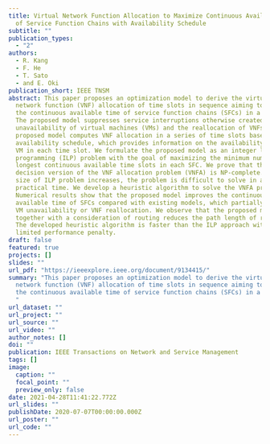 ```yaml
---
title: Virtual Network Function Allocation to Maximize Continuous Available Time
  of Service Function Chains with Availability Schedule
subtitle: ""
publication_types:
  - "2"
authors:
  - R. Kang
  - F. He
  - T. Sato
  - and E. Oki
publication_short: IEEE TNSM
abstract: This paper proposes an optimization model to derive the virtual
  network function (VNF) allocation of time slots in sequence aiming to maximize
  the continuous available time of service function chains (SFCs) in a network.
  The proposed model suppresses service interruptions otherwise created by the
  unavailability of virtual machines (VMs) and the reallocation of VNFs. The
  proposed model computes VNF allocation in a series of time slots based on a VM
  availability schedule, which provides information on the availability of each
  VM in each time slot. We formulate the proposed model as an integer linear
  programming (ILP) problem with the goal of maximizing the minimum number of
  longest continuous available time slots in each SFC. We prove that the
  decision version of the VNF allocation problem (VNFA) is NP-complete. As the
  size of ILP problem increases, the problem is difficult to solve in a
  practical time. We develop a heuristic algorithm to solve the VNFA problem.
  Numerical results show that the proposed model improves the continuous
  available time of SFCs compared with existing models, which partially consider
  VM unavailability or VNF reallocation. We observe that the proposed model
  together with a consideration of routing reduces the path length of requests.
  The developed heuristic algorithm is faster than the ILP approach with a
  limited performance penalty.
draft: false
featured: true
projects: []
slides: ""
url_pdf: "https://ieeexplore.ieee.org/document/9134415/"
summary: "This paper proposes an optimization model to derive the virtual
  network function (VNF) allocation of time slots in sequence aiming to maximize
  the continuous available time of service function chains (SFCs) in a network.
  "
url_dataset: ""
url_project: ""
url_source: ""
url_video: ""
author_notes: []
doi: ""
publication: IEEE Transactions on Network and Service Management
tags: []
image:
  caption: ""
  focal_point: ""
  preview_only: false
date: 2021-04-28T11:41:22.772Z
url_slides: ""
publishDate: 2020-07-07T00:00:00.000Z
url_poster: ""
url_code: ""
---
```

